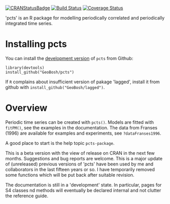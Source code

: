 [![CRANStatusBadge](http://www.r-pkg.org/badges/version/pcts)](https://cran.r-project.org/package=pcts)
[![Build Status](https://travis-ci.com/GeoBosh/pcts.svg?branch=master)](https://travis-ci.com/GeoBosh/pcts)
[![Coverage Status](https://coveralls.io/repos/github/GeoBosh/pcts/badge.svg?branch=master)](https://coveralls.io/github/GeoBosh/pcts?branch=master)


'pcts' is an R package for modelling periodically correlated and periodically
integrated time series.


# Installing pcts


You can install the [development version](https://github.com/GeoBosh/pcts) of
`pcts` from Github:

    library(devtools)
    install_github("GeoBosh/pcts")

If `R` complains about insufficient version of pakage 'lagged', install it from
github with `install_github("GeoBosh/lagged")`.


# Overview

Periodic time series can be created with `pcts()`. Models are fitted with
`fitPM()`, see the examples in the documentation.  The data from Franses (1996)
are available for examples and experiments, see `?dataFranses1996`.


A good place to start is the help topic 
`pcts-package`. 


This is a beta version with the view of release on CRAN in the next few months.
Suggestions and bug reports are welcome.  This is a major update of (unreleased)
previous versions of 'pcts' have been used by me and collaborators in the last
fifteen years or so.  I have temporarily removed some functions which will be
put back after suitable revision.

The documentation is still in a 'development' state. In particular, pages for S4
classes nd methods will eventually be declared internal and not clutter the
reference guide. 










